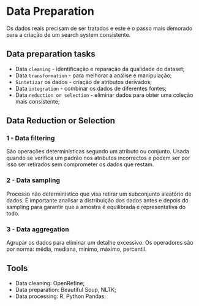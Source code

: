 # Data Preparation

Os dados reais precisam de ser tratados e este é o passo mais demorado para a criação de um search system consistente.

## Data preparation tasks

- Data `cleaning` - identificação e reparação da qualidade do dataset;
- Data `transformation` - para melhorar a análise e manipulação;
- `Sintetizar` os dados - criação de atributos derivados;
- Data `integration` - combinar os dados de diferentes fontes;
- Data `reduction or selection` - eliminar dados para obter uma coleção mais consistente;

## Data Reduction or Selection

### 1 - Data filtering

São operações determinísticas segundo um atributo ou conjunto. Usada quando se verifica um padrão nos atributos incorrectos e podem ser por isso ser retirados sem comprometer os dados que restam.

### 2 - Data sampling

Processo não determinístico que visa retirar um subconjunto aleatório de dados. É importante analisar a distribuição dos dados antes e depois do sampling para garantir que a amostra é equilibrada e representativa do todo.

### 3 - Data aggregation

Agrupar os dados para eliminar um detalhe excessivo. Os operadores são por norma: média, mediana, mínimo, máximo, percentil.

## Tools

- Data cleaning: OpenRefine;
- Data preparation: Beautiful Soup, NLTK;
- Data processing: R, Python Pandas;